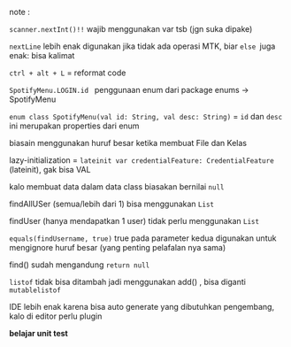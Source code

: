 note :

```scanner.nextInt()!!``` wajib menggunakan var tsb (jgn suka dipake)

```nextLine``` lebih enak digunakan jika tidak ada operasi MTK, biar ```else ```juga enak: bisa kalimat

```ctrl + alt + L``` = reformat code

```SpotifyMenu.LOGIN.id ``` penggunaan enum dari package enums -> SpotifyMenu

```enum class SpotifyMenu(val id: String, val desc: String)``` = ```id``` dan ```desc``` ini merupakan properties dari enum

biasain menggunakan huruf besar ketika membuat File dan Kelas

lazy-initialization = ```lateinit var credentialFeature: CredentialFeature``` (lateinit), gak bisa VAL

kalo membuat data dalam data class biasakan bernilai ```null```

findAllUSer (semua/lebih dari 1) bisa menggunakan ```List ```

findUser (hanya mendapatkan 1 user) tidak perlu menggunakan ```List```

```equals(findUsername, true)``` true pada parameter kedua digunakan untuk mengignore huruf besar (yang penting pelafalan nya sama)

find() sudah mengandung ```return null```

```listof``` tidak bisa ditambah jadi menggunakan add() , bisa diganti ```mutablelistof```

IDE lebih enak karena bisa auto generate yang dibutuhkan pengembang, kalo di editor perlu plugin

**belajar unit test**